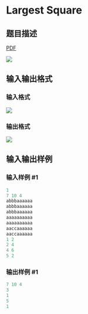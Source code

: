 # Largest Square

## 题目描述

[problemUrl]: https://uva.onlinejudge.org/index.php?option=com_onlinejudge&Itemid=8&category=21&page=show_problem&problem=1849

[PDF](https://uva.onlinejudge.org/external/109/p10908.pdf)

![](https://cdn.luogu.com.cn/upload/vjudge_pic/UVA10908/8eeb0cac9db8a3fa15787bd2f39fcef038b87ba3.png)

## 输入输出格式

### 输入格式

![](https://cdn.luogu.com.cn/upload/vjudge_pic/UVA10908/37827065df272052c9d9c644f53c79237fd52722.png)

### 输出格式

![](https://cdn.luogu.com.cn/upload/vjudge_pic/UVA10908/9e11555f0a7f0fd6da9755161913d8445cdcf17c.png)

## 输入输出样例

### 输入样例 #1

```cpp
1
7 10 4
abbbaaaaaa
abbbaaaaaa
abbbaaaaaa
aaaaaaaaaa
aaaaaaaaaa
aaccaaaaaa
aaccaaaaaa
1 2
2 4
4 6
5 2
```


### 输出样例 #1

```cpp
7 10 4
3
1
5
1
```


